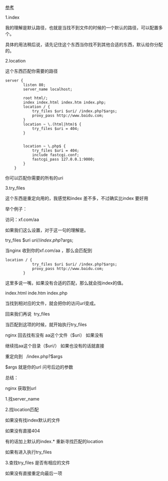 
[参考](https://blog.csdn.net/xf552527/article/details/78720870)



1.index

我的理解是默认路径，也就是当找不到文件的时候的一个默认的路径，可以配置多个。

具体的用法稍后说，请先记住这个东西当你找不到其他合适的东西，默认给你分配的。


2.location

这个东西匹配你需要的路径

```
server {
        listen 80;
        server_name localhost;

        root html/;
        index index.html index.htm index.php;
        location / {
            try_files $uri $uri/ /index.php?$args;
            proxy_pass http://www.baidu.com;
        }
        location ~ \.(html|htm)$ {
            try_files $uri = 404;
        }


        location ~ \.php$ {
            try_files $uri = 404;
            include fastcgi.conf;
            fastcgi_pass 127.0.0.1:9000;
        }
    }
```

你可以匹配你需要的所有的uri


3.try_files

这个东西是重定向用的，我感觉和index 差不多，不过确实比index 要好用

举个例子：

访问：xf.com/aa

如果我们这么设置，对于这一句的理解是。

try_files $uri $uri/ /index.php?$args;

当nginx 收到你的xf.com/aa ，那么会匹配到 

```
location / {
            try_files $uri $uri/ /index.php?$args;
            proxy_pass http://www.baidu.com;
        }
```

这里多说一嘴，如果没有合适的匹配，那么就会找index的值。

index.html inde.htm index.php

当找到相对应的文件，就会把你的访问url变成。

回来我们再说  try_files

当匹配到这项的时候，就开始执行try_files

nginx 回去找有没有 aa这个文件（$uri） 如果没有

继续找aa这个目录（$uri/） 如果也没有的话就直接

重定向到   /index.php?$args    

$args 就是你的url 问号后边的参数


总结：

nginx 获取到url  

1.找server_name

2.找location匹配

如果没有找index默认的文件

如果没有直接404

有的话加上默认的index.* 重新寻找匹配的location

如果有进入执行try_files

3.查找try_files 是否有相应的文件

如果没有直接重定向最后一项
